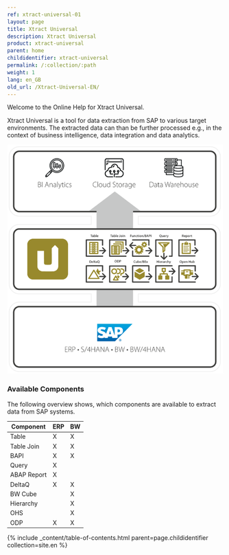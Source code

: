 ```yaml
---
ref: xtract-universal-01
layout: page
title: Xtract Universal
description: Xtract Universal
product: xtract-universal
parent: home
childidentifier: xtract-universal
permalink: /:collection/:path
weight: 1
lang: en_GB
old_url: /Xtract-Universal-EN/
---
```


Welcome to the Online Help for Xtract Universal. 

Xtract Universal is a tool for data extraction from SAP to various target environments. The extracted data can than be further processed  e.g., 
in the context of business intelligence, data integration and data analytics.

![XU-architecture](/img/content/xu/theobald-software-graphic.png)

### Available Components
<!--- Tabelle notwendig? Nicht vollständig nicht 100%ig korrekt. Pre-Sales fragen. Unterteilung in BW und ERP sinnvoll für den Kunden?--->
The following overview shows, which components are available to extract data from SAP systems. 

<!-- Auflistung der Komponenten mit der kurzen Beschreibung und dem Link zu den Inhalten-->

| Component   | ERP | BW |
|-------------|-----|----|
| Table       | X   | X  |
| Table Join  | X   | X  |
| BAPI        | X   | X  |
| Query       | X   |    |
| ABAP Report | X   |    |
| DeltaQ      | X   | X  |
| BW Cube     |     | X  |
| Hierarchy   |     | X  |
| OHS         |     | X  |
| ODP | X | X |

{% include _content/table-of-contents.html parent=page.childidentifier collection=site.en %}
